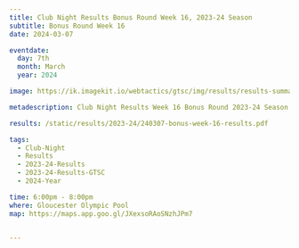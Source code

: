 ```yaml
---
title: Club Night Results Bonus Round Week 16, 2023-24 Season
subtitle: Bonus Round Week 16
date: 2024-03-07

eventdate:
  day: 7th
  month: March
  year: 2024

image: https://ik.imagekit.io/webtactics/gtsc/img/results/results-summary-16.jpg

metadescription: Club Night Results Week 16 Bonus Round 2023-24 Season

results: /static/results/2023-24/240307-bonus-week-16-results.pdf

tags:
  - Club-Night
  - Results
  - 2023-24-Results
  - 2023-24-Results-GTSC
  - 2024-Year

time: 6:00pm - 8:00pm
where: Gloucester Olympic Pool
map: https://maps.app.goo.gl/JXexsoRAoSNzhJPm7


---
```





